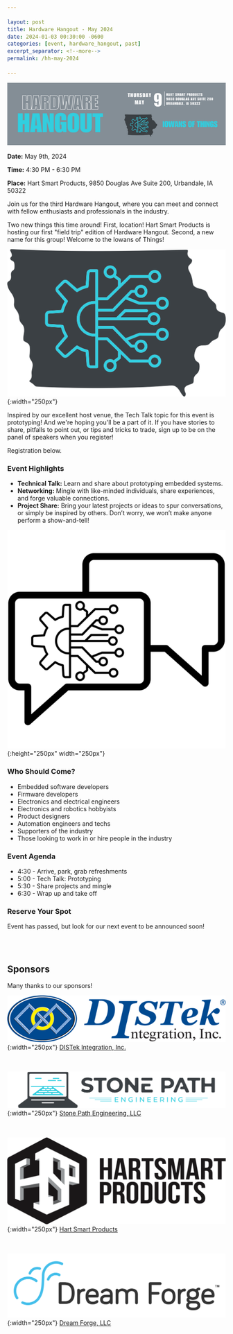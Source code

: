 ```yaml
---

layout: post
title: Hardware Hangout - May 2024
date: 2024-01-03 00:30:00 -0600
categories: [event, hardware_hangout, past]
excerpt_separator: <!--more-->
permalink: /hh-may-2024

---
```


![Banner](/assets/images/banner_hardware_hangout_2024_05.png)

**Date:**  May 9th, 2024

**Time:**  4:30 PM - 6:30 PM

**Place:** Hart Smart Products, 9850 Douglas Ave Suite 200, Urbandale, IA 50322

Join us for the third Hardware Hangout, where you can meet and connect with fellow enthusiasts and professionals in the industry.

Two new things this time around! First, location! Hart Smart Products is hosting our first "field trip" edition of Hardware Hangout. Second, a new name for this group! Welcome to the Iowans of Things!

![Logo](/assets/images/iowans_of_things.png){:width="250px"}

Inspired by our excellent host venue, the Tech Talk topic for this event is prototyping! And we're hoping you'll be a part of it. If you have stories to share, pitfalls to point out, or tips and tricks to trade, sign up to be on the panel of speakers when you register!

Registration below.

<!--more-->  
<!--the above "comment" tells the main page where to put the break-->

### Event Highlights

- **Technical Talk:** Learn and share about prototyping embedded systems.
- **Networking:** Mingle with like-minded individuals, share experiences, and forge valuable connections.
- **Project Share:** Bring your latest projects or ideas to spur conversations, or simply be inspired by others. Don’t worry, we won’t make anyone perform a show-and-tell!

![Icon](/assets/images/icon_hardware_hangout.png){:height="250px" width="250px"}

### Who Should Come?

- Embedded software developers
- Firmware developers
- Electronics and electrical engineers
- Electronics and robotics hobbyists
- Product designers
- Automation engineers and techs
- Supporters of the industry
- Those looking to work in or hire people in the industry

### Event Agenda

- 4:30 - Arrive, park, grab refreshments
- 5:00 - Tech Talk: Prototyping
- 5:30 - Share projects and mingle
- 6:30 - Wrap up and take off

### Reserve Your Spot

Event has passed, but look for our next event to be announced soon!

<br /><br />

## Sponsors

Many thanks to our sponsors!

![DISTek Logo](/assets/images/DISTek_Logo.png){:width="250px"}
[DISTek Integration, Inc.](https://distek.com/)

<br /><br />
![SPE Logo](/assets/images/logo_stonepath_horiz.png){:width="250px"}
[Stone Path Engineering, LLC](https://stonepathengineering.com/)

<br /><br />
![Hart Smart Logo](/assets/images/HartSmart-Products.png){:width="250px"}
[Hart Smart Products](https://hartsmartproducts.com/)

<br /><br />
![Dream Forge Logo](/assets/images/DF_Logo.png){:width="250px"}
[Dream Forge, LLC](https://dreamforge.us/)
